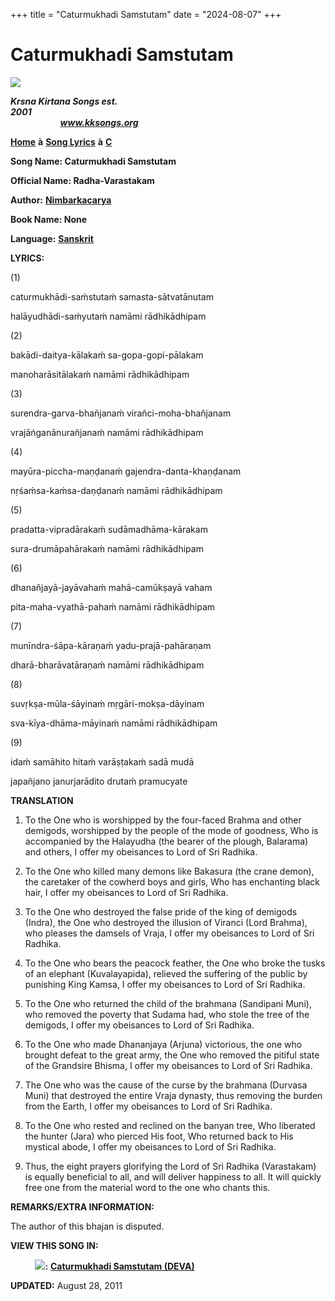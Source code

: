 +++
title = "Caturmukhadi Samstutam"
date = "2024-08-07"
+++

# Caturmukhadi Samstutam
[**![](http://kksongs.org/image_files/image002.jpg)**](http://kksongs.org/)

**_Krsna Kirtana Songs est. 2001                                                                                                                                                      www.kksongs.org_**

[**Home**](http://kksongs.org/) **à** [**Song Lyrics**](http://kksongs.org/lyrics.html) **à** [**C**](http://kksongs.org/songs/song_c.html)

**Song Name: Caturmukhadi Samstutam**

**Official Name: Radha-Varastakam**

**Author:** [**Nimbarkacarya**](http://kksongs.org/authors/list/nimbarka.html)

**Book Name: None**

**Language:** [**Sanskrit**](http://kksongs.org/language/list/sanskrit.html)

**LYRICS:**

(1)

caturmukhādi-saḿstutaḿ samasta-sātvatānutam

halāyudhādi-saḿyutaḿ namāmi rādhikādhipam

(2)

bakādi-daitya-kālakaḿ sa-gopa-gopi-pālakam

manoharāsitālakaḿ namāmi rādhikādhipam

(3)

surendra-garva-bhañjanaḿ virañci-moha-bhañjanam

vrajāńganānurañjanaḿ namāmi rādhikādhipam

(4)

mayūra-piccha-maṇḍanaḿ gajendra-danta-khaṇḍanam

nṛśaḿsa-kaḿsa-daṇḍanaḿ namāmi rādhikādhipam

(5)

pradatta-vipradārakaḿ sudāmadhāma-kārakam

sura-drumāpahārakaḿ namāmi rādhikādhipam

(6)

dhanañjayā-jayāvahaḿ mahā-camūkṣayā vaham

pita-maha-vyathā-pahaḿ namāmi rādhikādhipam

(7)

munīndra-śāpa-kāraṇaḿ yadu-prajā-pahāraṇam

dharā-bharāvatāraṇaḿ namāmi rādhikādhipam

(8)

suvṛkṣa-mūla-śāyinaḿ mṛgāri-mokṣa-dāyinam

sva-kīya-dhāma-māyinaḿ namāmi rādhikādhipam

(9)

idaḿ samāhito hitaḿ varāṣṭakaḿ sadā mudā

japañjano janurjarādito drutaḿ pramucyate

**TRANSLATION**

1) To the One who is worshipped by the four-faced Brahma and other demigods, worshipped by the people of the mode of goodness, Who is accompanied by the Halayudha (the bearer of the plough, Balarama) and others, I offer my obeisances to Lord of Sri Radhika.

2) To the One who killed many demons like Bakasura (the crane demon), the caretaker of the cowherd boys and girls, Who has enchanting black hair, I offer my obeisances to Lord of Sri Radhika.

3) To the One who destroyed the false pride of the king of demigods (Indra), the One who destroyed the illusion of Viranci (Lord Brahma), who pleases the damsels of Vraja, I offer my obeisances to Lord of Sri Radhika.

4) To the One who bears the peacock feather, the One who broke the tusks of an elephant (Kuvalayapida), relieved the suffering of the public by punishing King Kamsa, I offer my obeisances to Lord of Sri Radhika.

5) To the One who returned the child of the brahmana (Sandipani Muni), who removed the poverty that Sudama had, who stole the tree of the demigods, I offer my obeisances to Lord of Sri Radhika.

6) To the One who made Dhananjaya (Arjuna) victorious, the one who brought defeat to the great army, the One who removed the pitiful state of the Grandsire Bhisma, I offer my obeisances to Lord of Sri Radhika.

7) The One who was the cause of the curse by the brahmana (Durvasa Muni) that destroyed the entire Vraja dynasty, thus removing the burden from the Earth, I offer my obeisances to Lord of Sri Radhika.

8) To the One who rested and reclined on the banyan tree, Who liberated the hunter (Jara) who pierced His foot, Who returned back to His mystical abode, I offer my obeisances to Lord of Sri Radhika.

9) Thus, the eight prayers glorifying the Lord of Sri Radhika (Varastakam) is equally beneficial to all, and will deliver happiness to all. It will quickly free one from the material word to the one who chants this.

**REMARKS/EXTRA INFORMATION:**

The author of this bhajan is disputed.

**VIEW THIS SONG IN:**

          [![](http://kksongs.org/images/dev.jpg)](http://kksongs.org/songs/c/caturmukhadisamstutam.html)**:** [**Caturmukhadi Samstutam (DEVA)**](http://kksongs.org/songs/c/caturmukhadisamstutam.html)

**UPDATED:** August 28, 2011